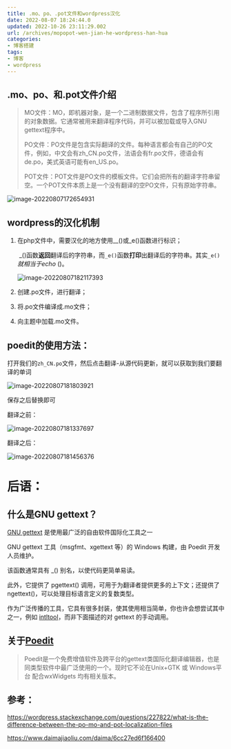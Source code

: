 ```yaml
---
title: .mo、po、.pot文件和wordpress汉化
date: 2022-08-07 18:24:44.0
updated: 2022-10-26 23:11:29.002
url: /archives/mopopot-wen-jian-he-wordpress-han-hua
categories: 
- 博客搭建
tags: 
- 博客
- wordpress
---
```


<h2>.mo、po、和.pot文件介绍</h2>
<blockquote>
<p>MO文件：MO，即机器对象，是一个二进制数据文件，包含了程序所引用的对象数据。它通常被用来翻译程序代码，并可以被加载或导入GNU gettext程序中。</p>
<p>PO文件：PO文件是包含实际翻译的文件。每种语言都会有自己的PO文件，例如，中文会有zh_CN.po文件，法语会有fr.po文件，德语会有de.po，美式英语可能有en_US.po。</p>
<p>POT文件：POT文件是PO文件的模板文件。它们会把所有的翻译字符串留空。一个POT文件本质上是一个没有翻译的空PO文件，只有原始字符串。</p>
</blockquote>
<p><img src="https://cdn.jsdelivr.net/gh/WRXinYue/PictureCDN/img/image-20220807172654931.png" alt="image-20220807172654931" /></p>
<h2>wordpress的汉化机制</h2>
<ol>
<li>
<p>在php文件中，需要汉化的地方使用__()或_e()函数进行标识；</p>
<p>​    _()函数<strong>返回</strong>翻译后的字符串，而<code>_e()</code>函数<strong>打印</strong>出翻译后的字符串。其实<code>_e()<em></code>就相当于echo </em>()。</p>
<p><img src="https://cdn.jsdelivr.net/gh/WRXinYue/PictureCDN/img/image-20220807182117393.png" alt="image-20220807182117393" /></p>
</li>
<li>
<p>创建.po文件，进行翻译；</p>
</li>
<li>
<p>将.po文件编译成.mo文件；</p>
</li>
<li>
<p>向主题中加载.mo文件。</p>
</li>
</ol>
<h2>poedit的使用方法：</h2>
<p>打开我们的<code>zh_CN.po</code>文件，然后点击翻译-从源代码更新，就可以获取到我们要翻译的单词</p>
<p><img src="https://cdn.jsdelivr.net/gh/WRXinYue/PictureCDN/img/image-20220807181803921.png" alt="image-20220807181803921" /></p>
<p>保存之后替换即可</p>
<p>翻译之前：</p>
<p><img src="https://cdn.jsdelivr.net/gh/WRXinYue/PictureCDN/img/image-20220807181337697.png" alt="image-20220807181337697" /></p>
<p>翻译之后：</p>
<p><img src="https://cdn.jsdelivr.net/gh/WRXinYue/PictureCDN/img/image-20220807181456376.png" alt="image-20220807181456376" /></p>
<h1>后语：</h1>
<h2>什么是GNU gettext？</h2>
<p><a href="https://www.gnu.org/software/gettext/">GNU gettext</a> 是使用最广泛的自由软件国际化工具之一</p>
<p>GNU gettext 工具（msgfmt、xgettext 等）的 Windows 构建，由 Poedit 开发人员维护。</p>
<p>该函数通常具有 _() 别名，以使代码更简单易读。</p>
<p>此外，它提供了 pgettext() 调用，可用于为翻译者提供更多的上下文；还提供了 ngettext()，可以处理目标语言定义的复数类型。</p>
<p>作为广泛传播的工具，它具有很多封装，使其使用相当简单，你也许会想尝试其中之一，例如 <a href="https://freedesktop.org/wiki/Software/intltool/">intltool</a>，而非下面描述的对 gettext 的手动调用。</p>
<h2>关于<a href="https://poedit.net/">Poedit</a></h2>
<blockquote>
<p>Poedit是一个免费增值软件及跨平台的gettext类国际化翻译编辑器，也是同类型软件中最广泛使用的一个。现时它不论在Unix+GTK 或 Windows平台 配合wxWidgets 均有相关版本。</p>
</blockquote>
<h2>参考：</h2>
<p><a href="https://wordpress.stackexchange.com/questions/227822/what-is-the-difference-between-the-po-mo-and-pot-localization-files">https://wordpress.stackexchange.com/questions/227822/what-is-the-difference-between-the-po-mo-and-pot-localization-files</a></p>
<p><a href="https://www.daimajiaoliu.com/daima/6cc27ed6f166400">https://www.daimajiaoliu.com/daima/6cc27ed6f166400</a></p>